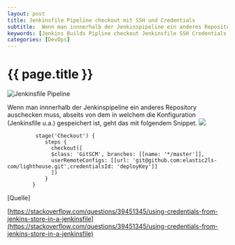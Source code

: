 ```yaml
---
layout: post
title: Jenkinsfile Pipeline checkout mit SSH und Credentials
subtitle:  Wenn man innnerhalb der Jenkinspipeline ein anderes Repository auschecken muss, abseits von dem in welchem die Configuration (Jenkinsfile u.a.), geht das mit folgendem Snippet.
keywords: [Jenkins Builds Pipline checkout Jenkinsfile SSH Credentials ]
categories: [DevOps]
---
```

# {{ page.title }}

![Jenkinsfile Pipeline](https://s.elastic2ls.com/wp-content/uploads/2018/05/23160934/jenkins-300x182.png)

Wenn man innnerhalb der Jenkinspipeline ein anderes Repository auschecken muss, abseits von dem in welchem die Konfiguration (Jenkinsfile u.a.) gespeichert ist, geht das mit folgendem Snippet. [![](https://s.elastic2ls.com/wp-content/uploads/2018/07/16104247/credentials-1024x938.png)](https://s.elastic2ls.com/wp-content/uploads/2018/07/16104247/credentials.png)

```
         stage('Checkout') {
            steps {
              checkout([
              $class: 'GitSCM', branches: [[name: '*/master']],
              userRemoteConfigs: [[url: 'git@github.com:elastic2ls-com/lighthouse.git',credentialsId: 'deployKey']]
              ])
            }
        }
```

[Quelle]

[https://stackoverflow.com/questions/39451345/using-credentials-from-jenkins-store-in-a-jenkinsfile](https://stackoverflow.com/questions/39451345/using-credentials-from-jenkins-store-in-a-jenkinsfile)
